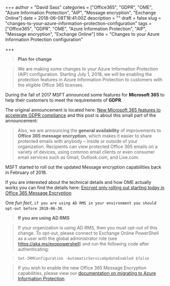 +++
author = "David Sass"
categories = ["Office365", "GDPR", "OME", "Azure Information Protection", "AIP", "Message encryption", "Exchange Online"]
date = 2018-06-08T18:41:00Z
description = ""
draft = false
slug = "changes-to-your-azure-information-protection-configuration"
tags = ["Office365", "GDPR", "OME", "Azure Information Protection", "AIP", "Message encryption", "Exchange Online"]
title = "Changes to your Azure Information Protection configuration"

+++


> **Plan for change**

> We are making some changes to your Azure Information Protection (AIP) configuration. Starting July 1, 2018, we will be enabling the protection features in Azure Information Protection to customers with the eligible Office 365 licenses.

During the fall of 2017 MSFT announced some features for **Microsoft 365** to help their customers to meet the requirements of **GDPR**.

The original announcement is located here: [New Microsoft 365 features to accelerate GDPR compliance](https://cloudblogs.microsoft.com/microsoftsecure/2017/09/25/new-microsoft-365-features-to-accelerate-gdpr-compliance/) and this post is about this small part of the announcement:
> Also, we are announcing the **general availability** of improvements to **Office 365 message encryption**, which makes it easier to share protected emails with anybody – inside or outside of your organization. Recipients can view protected Office 365 emails on a variety of devices, using common email clients or even consumer email services such as Gmail, Outlook.com, and Live.com.

MSFT started to roll out the updated Message encryption capabilities back in February of 2018.

If you are interested about the technical details and how OME actually works you can find the details here: [Encrypt only rolling out starting today in Office 365 Message Encryption](https://techcommunity.microsoft.com/t5/Security-Privacy-and-Compliance/Encrypt-only-rolling-out-starting-today-in-Office-365-Message/ba-p/162718)

One *fun fact*, ```if you are using AD RMS in your environment you should opt-out before 2018-06-30```.

> **If you are using AD RMS**

>If your organization is using AD RMS, then you must opt-out of this change. To opt-out, please connect to Exchange Online PowerShell as a user with the global administrator role (see https://aka.ms/exopowershell) and run the following code after authenticating:

>```Set-IRMConfiguration -AutomaticServiceUpdateEnabled $false```

>If you wish to enable the new Office 365 Message Encryption capabilities, please view our [documentation on migrating to Azure Information Protection](https://docs.microsoft.com/azure/information-protection/plan-design/migrate-from-ad-rms-to-azure-rms).
